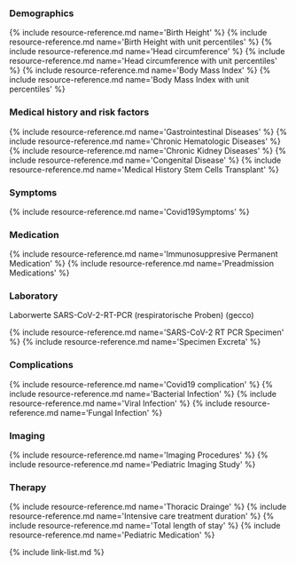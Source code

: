 ### Demographics
{% include resource-reference.md name='Birth Height' %}
{% include resource-reference.md name='Birth Height with unit percentiles' %}
{% include resource-reference.md name='Head circumference' %}
{% include resource-reference.md name='Head circumference with unit percentiles' %}
{% include resource-reference.md name='Body Mass Index' %}
{% include resource-reference.md name='Body Mass Index with unit percentiles' %}

### Medical history and risk factors
{% include resource-reference.md name='Gastrointestinal Diseases' %}
{% include resource-reference.md name='Chronic Hematologic Diseases' %}
{% include resource-reference.md name='Chronic Kidney Diseases' %}
{% include resource-reference.md name='Congenital Disease' %}
{% include resource-reference.md name='Medical History Stem Cells Transplant' %}

### Symptoms
{% include resource-reference.md name='Covid19Symptoms' %}

### Medication
{% include resource-reference.md name='Immunosuppresive Permanent Medication' %}
{% include resource-reference.md name='Preadmission Medications' %}

### Laboratory
Laborwerte	SARS-CoV-2-RT-PCR (respiratorische Proben)			(gecco)

{% include resource-reference.md name='SARS-CoV-2 RT PCR Specimen' %}
{% include resource-reference.md name='Specimen Excreta' %}

### Complications
{% include resource-reference.md name='Covid19 complication' %}
{% include resource-reference.md name='Bacterial Infection' %}
{% include resource-reference.md name='Viral Infection' %}
{% include resource-reference.md name='Fungal Infection' %}

### Imaging
{% include resource-reference.md name='Imaging Procedures' %}
{% include resource-reference.md name='Pediatric Imaging Study' %}

### Therapy
{% include resource-reference.md name='Thoracic Drainge' %}
{% include resource-reference.md name='Intensive care treatment duration' %}
{% include resource-reference.md name='Total length of stay' %}
{% include resource-reference.md name='Pediatric Medication' %}

{% include link-list.md %}
